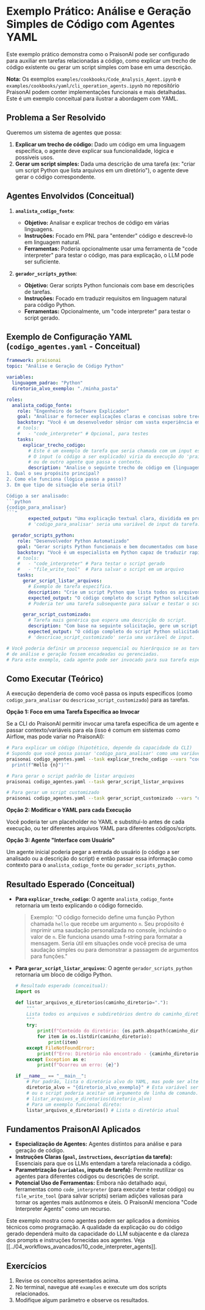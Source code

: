 # Exemplo Prático: Análise e Geração Simples de Código com Agentes YAML

Este exemplo prático demonstra como o PraisonAI pode ser configurado para auxiliar em tarefas relacionadas a código, como explicar um trecho de código existente ou gerar um script simples com base em uma descrição.

**Nota:** Os exemplos `examples/cookbooks/Code_Analysis_Agent.ipynb` e `examples/cookbooks/yaml/cli_operation_agents.ipynb` no repositório PraisonAI podem conter implementações funcionais e mais detalhadas. Este é um exemplo conceitual para ilustrar a abordagem com YAML.

## Problema a Ser Resolvido

Queremos um sistema de agentes que possa:
1.  **Explicar um trecho de código:** Dado um código em uma linguagem específica, o agente deve explicar sua funcionalidade, lógica e possíveis usos.
2.  **Gerar um script simples:** Dada uma descrição de uma tarefa (ex: "criar um script Python que lista arquivos em um diretório"), o agente deve gerar o código correspondente.

## Agentes Envolvidos (Conceitual)

1.  **`analista_codigo_fonte`**:
    *   **Objetivo:** Analisar e explicar trechos de código em várias linguagens.
    *   **Instruções:** Focado em PNL para "entender" código e descrevê-lo em linguagem natural.
    *   **Ferramentas:** Poderia opcionalmente usar uma ferramenta de "code interpreter" para testar o código, mas para explicação, o LLM pode ser suficiente.

2.  **`gerador_scripts_python`**:
    *   **Objetivo:** Gerar scripts Python funcionais com base em descrições de tarefas.
    *   **Instruções:** Focado em traduzir requisitos em linguagem natural para código Python.
    *   **Ferramentas:** Opcionalmente, um "code interpreter" para testar o script gerado.

## Exemplo de Configuração YAML (`codigo_agentes.yaml` - Conceitual)

```yaml
framework: praisonai
topic: "Análise e Geração de Código Python"

variables:
  linguagem_padrao: "Python"
  diretorio_alvo_exemplo: "./minha_pasta"

roles:
  analista_codigo_fonte:
    role: "Engenheiro de Software Explicador"
    goal: "Analisar e fornecer explicações claras e concisas sobre trechos de código na {linguagem_padrao} ou outra linguagem especificada."
    backstory: "Você é um desenvolvedor sênior com vasta experiência em múltiplas linguagens e uma habilidade especial para explicar código complexo de forma simples."
    # tools:
    #   - "code_interpreter" # Opcional, para testes
    tasks:
      explicar_trecho_codigo:
        # Este é um exemplo de tarefa que seria chamada com um input específico.
        # O input (o código a ser explicado) viria da execução do 'praisonai' CLI
        # ou de outro agente que passa o contexto.
        description: "Analise o seguinte trecho de código em {linguagem_padrao} e explique:
1. Qual o seu propósito principal?
2. Como ele funciona (lógica passo a passo)?
3. Em que tipo de situação ele seria útil?

Código a ser analisado:
```python
{codigo_para_analisar}
```"
        expected_output: "Uma explicação textual clara, dividida em propósito, funcionamento e utilidade do código fornecido."
        # 'codigo_para_analisar' seria uma variável de input da tarefa.

  gerador_scripts_python:
    role: "Desenvolvedor Python Automatizado"
    goal: "Gerar scripts Python funcionais e bem documentados com base em descrições de requisitos."
    backstory: "Você é um especialista em Python capaz de traduzir rapidamente especificações em scripts eficientes."
    # tools:
    #   - "code_interpreter" # Para testar o script gerado
    #   - "file_write_tool"  # Para salvar o script em um arquivo
    tasks:
      gerar_script_listar_arquivos:
        # Exemplo de tarefa específica.
        description: "Crie um script Python que lista todos os arquivos e subdiretórios dentro de um diretório especificado ('{diretorio_alvo_exemplo}' por padrão, mas pode ser sobrescrito). O script deve imprimir os nomes no console."
        expected_output: "O código completo do script Python solicitado, pronto para ser executado."
        # Poderia ter uma tarefa subsequente para salvar e testar o script.

      gerar_script_customizado:
        # Tarefa mais genérica que espera uma descrição do script.
        description: "Com base na seguinte solicitação, gere um script Python: '{descricao_script_customizado}'"
        expected_output: "O código completo do script Python solicitado."
        # 'descricao_script_customizado' seria uma variável de input.

# Você poderia definir um processo sequencial ou hierárquico se as tarefas
# de análise e geração fossem encadeadas ou gerenciadas.
# Para este exemplo, cada agente pode ser invocado para sua tarefa específica.
```

## Como Executar (Teórico)

A execução dependeria de como você passa os inputs específicos (como `codigo_para_analisar` ou `descricao_script_customizado`) para as tarefas.

**Opção 1: Foco em uma Tarefa Específica ao Invocar**

Se a CLI do PraisonAI permitir invocar uma tarefa específica de um agente e passar contexto/variáveis para ela (isso é comum em sistemas como Airflow, mas pode variar no PraisonAI):

```bash
# Para explicar um código (hipotético, depende da capacidade da CLI)
# Supondo que você possa passar 'codigo_para_analisar' como uma variável de tarefa
praisonai codigo_agentes.yaml --task explicar_trecho_codigo --vars "codigo_para_analisar='def hello(n):
  print(f"Hello {n}")'"

# Para gerar o script padrão de listar arquivos
praisonai codigo_agentes.yaml --task gerar_script_listar_arquivos

# Para gerar um script customizado
praisonai codigo_agentes.yaml --task gerar_script_customizado --vars "descricao_script_customizado='Um script que lê um arquivo de texto e conta o número de palavras.'"
```

**Opção 2: Modificar o YAML para cada Execução**

Você poderia ter um placeholder no YAML e substituí-lo antes de cada execução, ou ter diferentes arquivos YAML para diferentes códigos/scripts.

**Opção 3: Agente "Interface com Usuário"**

Um agente inicial poderia pegar a entrada do usuário (o código a ser analisado ou a descrição do script) e então passar essa informação como contexto para o `analista_codigo_fonte` ou `gerador_scripts_python`.

## Resultado Esperado (Conceitual)

*   **Para `explicar_trecho_codigo`**: O agente `analista_codigo_fonte` retornaria um texto explicando o código fornecido.
    > Exemplo: "O código fornecido define uma função Python chamada `hello` que recebe um argumento `n`. Seu propósito é imprimir uma saudação personalizada no console, incluindo o valor de `n`. Ele funciona usando uma f-string para formatar a mensagem. Seria útil em situações onde você precisa de uma saudação simples ou para demonstrar a passagem de argumentos para funções."

*   **Para `gerar_script_listar_arquivos`**: O agente `gerador_scripts_python` retornaria um bloco de código Python.
    ```python
    # Resultado esperado (conceitual):
    import os

    def listar_arquivos_e_diretorios(caminho_diretorio="."):
        """
        Lista todos os arquivos e subdiretórios dentro do caminho_diretorio especificado.
        """
        try:
            print(f"Conteúdo do diretório: {os.path.abspath(caminho_diretorio)}")
            for item in os.listdir(caminho_diretorio):
                print(item)
        except FileNotFoundError:
            print(f"Erro: Diretório não encontrado - {caminho_diretorio}")
        except Exception as e:
            print(f"Ocorreu um erro: {e}")

    if __name__ == "__main__":
        # Por padrão, lista o diretório alvo do YAML, mas pode ser alterado.
        diretorio_alvo = "{diretorio_alvo_exemplo}" # Esta variável seria substituída
        # ou o script poderia aceitar um argumento de linha de comando.
        # listar_arquivos_e_diretorios(diretorio_alvo)
        # Para um exemplo funcional direto:
        listar_arquivos_e_diretorios() # Lista o diretório atual
    ```

## Fundamentos PraisonAI Aplicados

*   **Especialização de Agentes:** Agentes distintos para análise e para geração de código.
*   **Instruções Claras (`goal`, `instructions`, `description` da tarefa):** Essenciais para que os LLMs entendam a tarefa relacionada a código.
*   **Parametrização (`variables`, inputs de tarefa):** Permite reutilizar os agentes para diferentes códigos ou descrições de script.
*   **Potencial Uso de Ferramentas:** Embora não detalhado aqui, ferramentas como `code_interpreter` (para executar e testar código) ou `file_write_tool` (para salvar scripts) seriam adições valiosas para tornar os agentes mais autônomos e úteis. O PraisonAI menciona "Code Interpreter Agents" como um recurso.

Este exemplo mostra como agentes podem ser aplicados a domínios técnicos como programação. A qualidade da explicação ou do código gerado dependerá muito da capacidade do LLM subjacente e da clareza dos prompts e instruções fornecidas aos agentes.
Veja [[../04_workflows_avancados/10_code_interpreter_agents]].

## Exercícios

1. Revise os conceitos apresentados acima.
2. No terminal, navegue até `examples` e execute um dos scripts relacionados.
3. Modifique algum parâmetro e observe os resultados.
